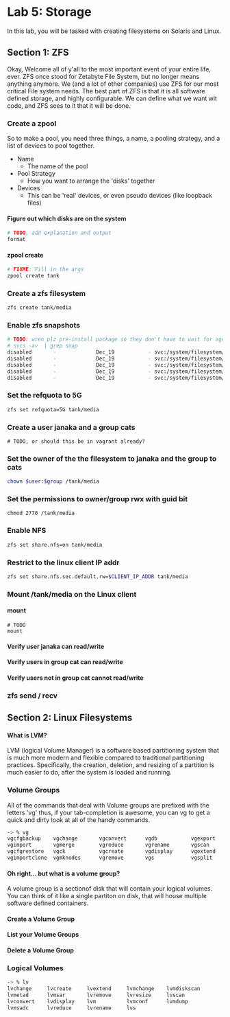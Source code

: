 <!---
   Copyright 2014 Portland State University

   Licensed under the Apache License, Version 2.0 (the "License");
   you may not use this file except in compliance with the License.
   You may obtain a copy of the License at

       http://www.apache.org/licenses/LICENSE-2.0

   Unless required by applicable law or agreed to in writing, software
   distributed under the License is distributed on an "AS IS" BASIS,
   WITHOUT WARRANTIES OR CONDITIONS OF ANY KIND, either express or implied.
   See the License for the specific language governing permissions and
   limitations under the License.
--->

Lab 5: Storage
===================


In this lab, you will be tasked with creating filesystems on Solaris and Linux.


Section 1: ZFS
-------------------

Okay, Welcome all of y'all to the most important event of your entire life, ever.
ZFS once stood for Zetabyte File System, but no longer means anything anymore.
We (and a lot of other companies) use ZFS for our most critical File system needs.
The best part of ZFS is that it is all software defined storage, and highly configurable.
We can define what we want wit code, and ZFS sees to it that it will be done.

### Create a zpool

So to make a pool, you need three things, a name, a pooling strategy, and
a list of devices to pool together.

* Name
    * The name of the pool
* Pool Strategy
    * How you want to arrange the 'disks' together
* Devices
    * This can be 'real' devices, or even pseudo devices (like loopback files)

#### Figure out which disks are on the system

```bash
# TODO, add explanation and output
format
```

#### zpool create

```bash
# FIXME: Fill in the args
zpool create tank
```

### Create a zfs filesystem

```bash
zfs create tank/media
```

### Enable zfs snapshots

```bash
# TODO: wren plz pre-install package so they don't have to wait for ages
# svcs -av  | grep snap
disabled       -             Dec_19           - svc:/system/filesystem/zfs/auto-snapshot:frequent
disabled       -             Dec_19           - svc:/system/filesystem/zfs/auto-snapshot:hourly
disabled       -             Dec_19           - svc:/system/filesystem/zfs/auto-snapshot:monthly
disabled       -             Dec_19           - svc:/system/filesystem/zfs/auto-snapshot:weekly
disabled       -             Dec_19           - svc:/system/filesystem/zfs/auto-snapshot:daily
```

### Set the refquota to 5G

```bash
zfs set refquota=5G tank/media
```

### Create a user janaka and a group cats


```
# TODO, or should this be in vagrant already?
```

### Set the owner of the the filesystem to janaka and the group to cats

```bash
chown $user:$group /tank/media
```

### Set the permissions to owner/group rwx with guid bit

```
chmod 2770 /tank/media
```

### Enable NFS


```bash
zfs set share.nfs=on tank/media
```

### Restrict to the linux client IP addr

```bash
zfs set share.nfs.sec.default.rw=$CLIENT_IP_ADDR tank/media
```

### Mount /tank/media on the Linux client

#### mount

```
# TODO
mount
```

#### Verify user janaka can read/write

#### Verify users in group cat can read/write

#### Verify users not in group cat cannot read/write


### zfs send / recv


Section 2: Linux Filesystems
----------------------------

#### What is LVM?

LVM (logical Volume Manager) is a software based partitioning system that is
much more modern and flexible compared to traditional partitioning practices.
Specifically, the creation, deletion, and resizing of a partition is much easier
to do, after the system is loaded and running.

### Volume Groups

All of the commands that deal with Volume groups are prefixed with the letters
'vg' thus, if your tab-completion is awesome, you can vg<tab><tab> to get a quick
and dirty look at all of the handy commands.

```sh
-> % vg
vgcfgbackup    vgchange       vgconvert      vgdb           vgexport
vgimport       vgmerge        vgreduce       vgrename       vgscan
vgcfgrestore   vgck           vgcreate       vgdisplay      vgextend
vgimportclone  vgmknodes      vgremove       vgs            vgsplit
```

#### Oh right... but what is a volume group?

A volume group is a sectionof disk that will contain your logical volumes.
You can think of it like a single partiton on disk, that will house multiple
software defined containers.

#### Create a Volume Group
#### List your Volume Groups
#### Delete a Volume Group

### Logical Volumes


```sh
-> % lv
lvchange     lvcreate     lvextend     lvmchange    lvmdiskscan
lvmetad      lvmsar       lvremove     lvresize     lvscan
lvconvert    lvdisplay    lvm          lvmconf      lvmdump
lvmsadc      lvreduce     lvrename     lvs
```

